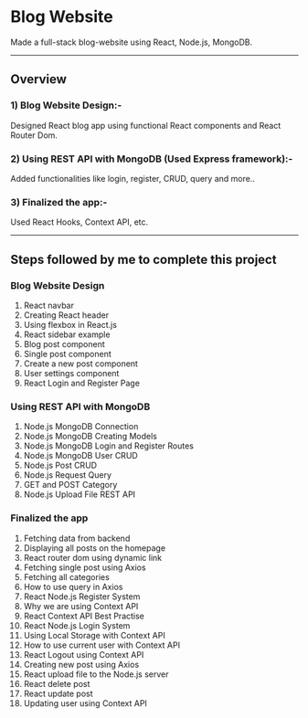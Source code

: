 # Blog Website

Made a full-stack blog-website using React, Node.js, MongoDB.

-----------------------------------------------------------------------------------------------------------------------------------

## Overview
### 1) Blog Website Design:-

  Designed React blog app using functional React components and React Router Dom.
  
### 2) Using REST API with MongoDB (Used Express framework):-

  Added functionalities like login, register, CRUD, query and more..
  
### 3) Finalized the app:-

  Used React Hooks, Context API, etc.
  
-----------------------------------------------------------------------------------------------------------------------------------
  
## Steps followed by me to complete this project

### Blog Website Design
1) React navbar
2) Creating React header
3) Using flexbox in React.js
4) React sidebar example 
5) Blog post component
6) Single post component
7) Create a new post component
8) User settings component
9) React Login and Register Page  

### Using REST API with MongoDB
1) Node.js MongoDB Connection
2) Node.js MongoDB Creating Models
3) Node.js MongoDB Login and Register Routes
4) Node.js MongoDB User CRUD
5) Node.js Post CRUD
6) Node.js Request Query
7) GET and POST Category
8) Node.js Upload File REST API

### Finalized the app
1) Fetching data from backend
2) Displaying all posts on the homepage
3) React router dom using dynamic link
4) Fetching single post using Axios
5) Fetching all categories
6) How to use query in Axios
7) React Node.js Register System
8) Why we are using Context API
9) React Context API Best Practise
10) React Node.js Login System
11) Using Local Storage with Context API
12) How to use current user with Context API
13) React Logout using Context API
14) Creating new post using Axios
15) React upload file to the Node.js server
16) React delete post
17) React update post
18) Updating user using Context API
